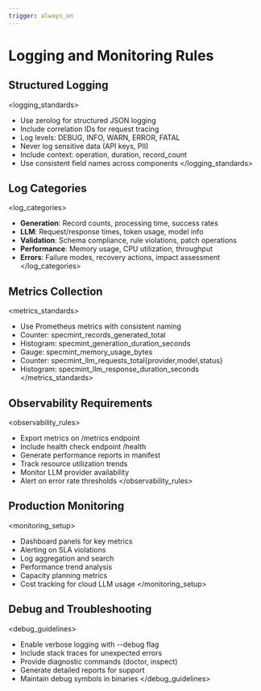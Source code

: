 ```yaml
---
trigger: always_on
---
```


# Logging and Monitoring Rules

## Structured Logging
<logging_standards>
- Use zerolog for structured JSON logging
- Include correlation IDs for request tracing
- Log levels: DEBUG, INFO, WARN, ERROR, FATAL
- Never log sensitive data (API keys, PII)
- Include context: operation, duration, record_count
- Use consistent field names across components
</logging_standards>

## Log Categories
<log_categories>
- **Generation**: Record counts, processing time, success rates
- **LLM**: Request/response times, token usage, model info
- **Validation**: Schema compliance, rule violations, patch operations
- **Performance**: Memory usage, CPU utilization, throughput
- **Errors**: Failure modes, recovery actions, impact assessment
</log_categories>

## Metrics Collection
<metrics_standards>
- Use Prometheus metrics with consistent naming
- Counter: specmint_records_generated_total
- Histogram: specmint_generation_duration_seconds
- Gauge: specmint_memory_usage_bytes
- Counter: specmint_llm_requests_total{provider,model,status}
- Histogram: specmint_llm_response_duration_seconds
</metrics_standards>

## Observability Requirements
<observability_rules>
- Export metrics on /metrics endpoint
- Include health check endpoint /health
- Generate performance reports in manifest
- Track resource utilization trends
- Monitor LLM provider availability
- Alert on error rate thresholds
</observability_rules>

## Production Monitoring
<monitoring_setup>
- Dashboard panels for key metrics
- Alerting on SLA violations
- Log aggregation and search
- Performance trend analysis
- Capacity planning metrics
- Cost tracking for cloud LLM usage
</monitoring_setup>

## Debug and Troubleshooting
<debug_guidelines>
- Enable verbose logging with --debug flag
- Include stack traces for unexpected errors
- Provide diagnostic commands (doctor, inspect)
- Generate detailed reports for support
- Maintain debug symbols in binaries
</debug_guidelines>
